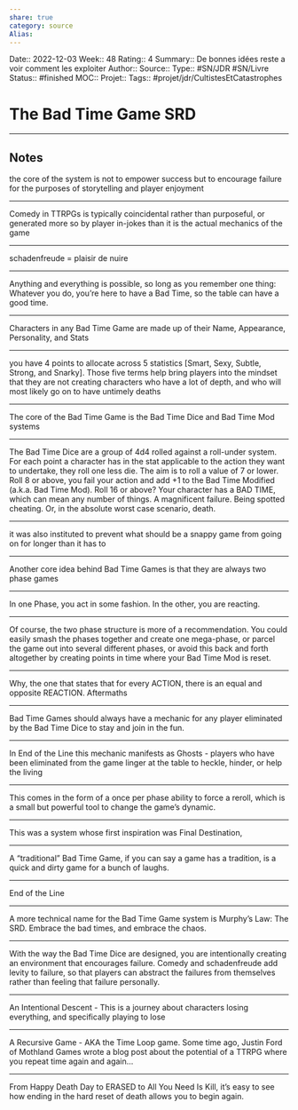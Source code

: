```yaml
---
share: true 
category: source
Alias:
---
```

Date:: 2022-12-03
Week:: 48
Rating:: 4
Summary:: De bonnes idées reste a voir comment les exploiter
Author::
Source:: 
Type:: #SN/JDR #SN/Livre 
Status:: #finished 
MOC::
Projet:: 
Tags:: #projet/jdr/CultistesEtCatastrophes 

# The Bad Time Game SRD


***

## Notes

the core of the system is not to empower success but to encourage failure for the purposes of storytelling and player enjoyment  
  
*****  
  
Comedy in TTRPGs is typically coincidental rather than purposeful, or generated more so by player in-jokes than it is the actual mechanics of the game  
  
*****  
  
schadenfreude  = plaisir de nuire
  
*****  
  
Anything and everything is possible, so long as you remember one thing:  
Whatever you do, you’re here to have a Bad Time, so the table can have a good time.  
  
*****  
  
Characters in any Bad Time Game are made up of their Name, Appearance, Personality, and Stats  
  
*****  
  
you have 4 points to allocate across 5 statistics [Smart, Sexy, Subtle, Strong, and Snarky]. Those five terms help bring players into the mindset that they are not creating characters who have a lot of depth, and who will most likely go on to have untimely deaths  
  
*****  
  
The core of the Bad Time Game is the Bad Time Dice and Bad Time Mod systems  
  
*****  
  
The Bad Time Dice are a group of 4d4 rolled against a roll-under system. For each point a character has in the stat applicable to the action they want to undertake, they roll one less die. The aim is to roll a value of 7 or lower. Roll 8 or above, you fail your action and add +1 to the Bad Time Modified (a.k.a. Bad Time Mod). Roll 16 or above? Your character has a BAD TIME, which can mean any number of things. A magnificent failure. Being spotted cheating. Or, in the absolute worst case scenario, death.  
  
*****  
  
it was also instituted to prevent what should be a snappy game from going on for longer than it has to  
  
*****  
  
Another core idea behind Bad Time Games is that they are always two phase games  
  
*****  
  
In one Phase, you act in some fashion. In the other, you are reacting.  
  
*****  
  
Of course, the two phase structure is more of a recommendation. You could easily smash the phases together and create one mega-phase, or parcel the game out into several different phases, or avoid this back and forth altogether by creating points in time where your Bad Time Mod is reset.  
  
*****  
  
Why, the one that states that for every ACTION, there is an equal and opposite REACTION. Aftermaths  
  
*****  
  
Bad Time Games should always have a mechanic for any player eliminated by the Bad Time Dice to stay and join in the fun.  
  
*****  
  
In End of the Line this mechanic manifests as Ghosts - players who have been eliminated from the game linger at the table to heckle, hinder, or help the living  
  
*****  
  
This comes in the form of a once per phase ability to force a reroll, which is a small but powerful tool to change the game’s dynamic.  
  
*****  
  
This was a system whose first inspiration was Final Destination,  
  
*****  
  
A “traditional” Bad Time Game, if you can say a game has a tradition, is a quick and dirty game for a bunch of laughs.  
  
*****  
  
End of the Line  
  
*****  
  
A more technical name for the Bad Time Game system is Murphy’s Law: The SRD. Embrace the bad times, and embrace the chaos.  
  
*****  
  
With the way the Bad Time Dice are designed, you are intentionally creating an environment that encourages failure. Comedy and schadenfreude add levity to failure, so that players can abstract the failures from themselves rather than feeling that failure personally.  
  
*****  
  
An Intentional Descent - This is a journey about characters losing everything, and specifically playing to lose  
  
*****  
  
A Recursive Game - AKA the Time Loop game. Some time ago, Justin Ford of Mothland Games wrote a blog post about the potential of a TTRPG where you repeat time again and again…  
  
*****  
  
From Happy Death Day to ERASED to All You Need Is Kill, it’s easy to see how ending in the hard reset of death allows you to begin again.